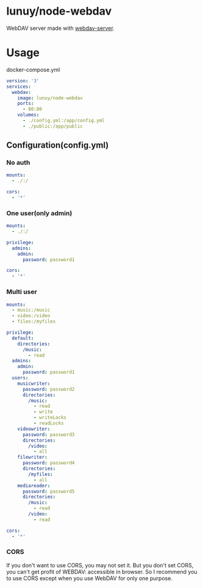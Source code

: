# lunuy/node-webdav
WebDAV server made with [webdav-server](https://www.npmjs.com/package/webdav-server).

# Usage
docker-compose.yml
```yml
version: '3'
services:
  webdav:
    image: lunuy/node-webdav
    ports:
      - 80:80
    volumes:
      - ./config.yml:/app/config.yml
      - ./public:/app/public
```
## Configuration(config.yml)
### No auth
```yml
mounts:
  - ./:/

cors:
  - '*'
```

### One user(only admin)
```yml
mounts:
  - ./:/

privilege:
  admins:
    admin:
      password: password1

cors:
  - '*'
```

### Multi user
```yml
mounts:
  - music:/music
  - video:/video
  - files:/myfiles

privilege:
  default:
    directories:
      /music:
        - read
  admins:
    admin:
      password: password1
  users:
    musicwriter:
      password: password2
      directories:
        /music:
          - read
          - write
          - writeLocks
          - readLocks
    videowriter:
      password: password3
      directories:
        /video:
          - all
    filewriter:
      password: password4
      directories:
        /myfiles:
          - all
    mediareader:
      password: password5
      directories:
        /music:
          - read
        /video:
          - read

cors:
  - '*'
```

### CORS
If you don't want to use CORS, you may not set it. But you don't set CORS, you can't get profit of WEBDAV: accessible in browser. So I recommend you to use CORS except when you use WebDAV for only one purpose.
